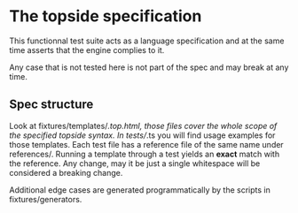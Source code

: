 # The topside specification

This functionnal test suite acts as a language specification
and at the same time asserts that the engine complies to it.

Any case that is not tested here is not part of the spec and
may break at any time.

## Spec structure

Look at fixtures/templates/*.top.html, those files cover the
whole scope of the specified topside syntax.
In tests/*.ts you will find usage examples for those templates.
Each test file has a reference file of the same name under
references/.
Running a template through a test yields an **exact** match
with the reference. Any change, may it be just a single whitespace
will be considered a breaking change.

Additional edge cases are generated programmatically by the
scripts in fixtures/generators.

